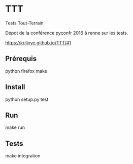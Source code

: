 # TTT
Tests Tout-Terrain

Dépot de la conférence pyconfr 2016 à renne sur les tests.

https://krilivye.github.io/TTT/#1

## Prérequis

python
firefox
make

## Install

python setup.py test

## Run

make run

## Tests

make integration
